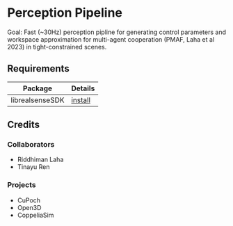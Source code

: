 # Perception Pipeline

Goal: Fast (~30Hz) perception pipline for generating control parameters and workspace approximation for multi-agent cooperation (PMAF, Laha et al 2023) in tight-constrained scenes. 


## Requirements


|Package| Details|
|----|----|
|librealsenseSDK |[install](https://github.com/IntelRealSense/librealsense/blob/master/doc/distribution_linux.md)|



## Credits

### Collaborators
- Riddhiman Laha
- Tinayu Ren

### Projects
- CuPoch
- Open3D
- CoppeliaSim